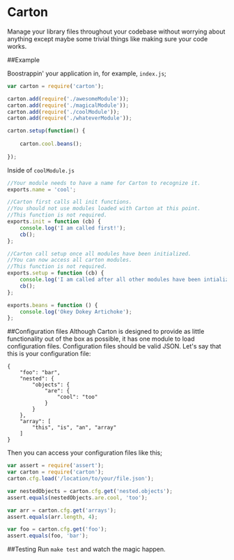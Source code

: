 Carton
=========

Manage your library files throughout your codebase without worrying about anything except maybe some trivial things like making sure your code works.

##Example

Boostrappin' your application in, for example, `index.js`;

```javascript
var carton = require('carton');

carton.add(require('./awesomeModule'));
carton.add(require('./magicalModule'));
carton.add(require('./coolModule'));
carton.add(require('./whateverModule'));

carton.setup(function() {
    
	carton.cool.beans();
	
});

```

Inside of `coolModule.js`

```javascript
//Your module needs to have a name for Carton to recognize it.
exports.name = 'cool';

//Carton first calls all init functions. 
//You should not use modules loaded with Carton at this point. 
//This function is not required.
exports.init = function (cb) {
    console.log('I am called first!');
    cb();
};

//Carton call setup once all modules have been initialized.
//You can now access all carton modules. 
//This function is not required.
exports.setup = function (cb) {
    console.log('I am called after all other modules have been intialized.');
    cb();
};

exports.beans = function () {
    console.log('Okey Dokey Artichoke');
};

```

##Configuration files
Although Carton is designed to provide as little functionality out of the box as possible, it has one module to load configuration files. Configuration files should be valid JSON. Let's say that this is your configuration file:

```
{
	"foo": "bar",
	"nested": {
		"objects": {
			"are": {
				"cool": "too"
			}
		}
	},
	"array": [
		"this", "is", "an", "array"
	]
}
```
Then you can access your configuration files like this;

```javascript
var assert = require('assert');
var carton = require('carton');
carton.cfg.load('/location/to/your/file.json');

var nestedObjects = carton.cfg.get('nested.objects');
assert.equals(nestedObjects.are.cool, 'too');

var arr = carton.cfg.get('arrays');
assert.equals(arr.length, 4);

var foo = carton.cfg.get('foo');
assert.equals(foo, 'bar');

```

##Testing
Run `make test` and watch the magic happen.